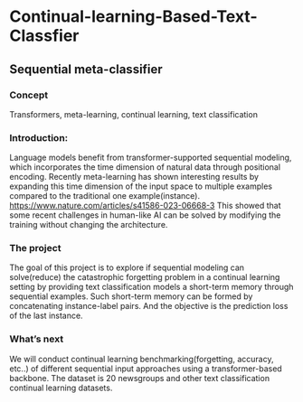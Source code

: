 # Continual-learning-Based-Text-Classfier

## Sequential meta-classifier

### Concept
Transformers, meta-learning, continual learning, text classification

### Introduction: 
Language models benefit from transformer-supported sequential modeling, which incorporates the time dimension of natural data through positional encoding. Recently meta-learning has shown interesting results by expanding this time dimension of the input space to multiple examples compared to the traditional one example(instance). 
https://www.nature.com/articles/s41586-023-06668-3
This showed that some recent challenges in human-like AI can be solved by modifying the training without changing the architecture. 
 
### The project
The goal of this project is to explore if sequential modeling can solve(reduce) the catastrophic forgetting problem in a continual learning setting by providing text classification models a short-term memory through sequential examples. Such short-term memory can be formed by concatenating instance-label pairs. And the objective is the prediction loss of the last instance. 

### What’s next
We will conduct continual learning benchmarking(forgetting, accuracy, etc..) of different sequential input approaches using a transformer-based backbone. The dataset is 20 newsgroups and other text classification continual learning datasets.
